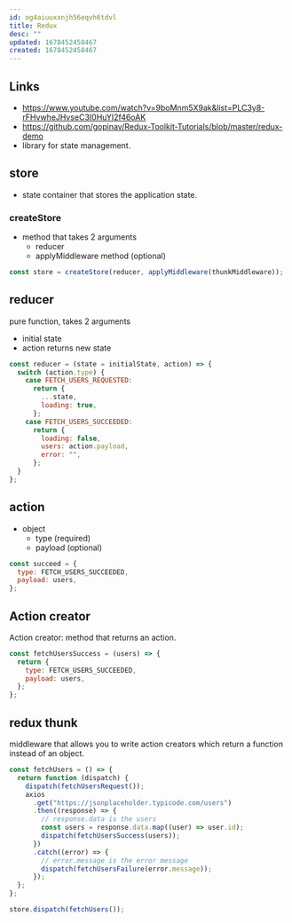 ```yaml
---
id: og4aiuuxxnjh56eqvh6tdvl
title: Redux
desc: ""
updated: 1678452458467
created: 1678452458467
---
```


## Links

- https://www.youtube.com/watch?v=9boMnm5X9ak&list=PLC3y8-rFHvwheJHvseC3I0HuYI2f46oAK
- https://github.com/gopinav/Redux-Toolkit-Tutorials/blob/master/redux-demo
- library for state management.

## store

- state container that stores the application state.

### createStore

- method that takes 2 arguments
  - reducer
  - applyMiddleware method (optional)

```js
const store = createStore(reducer, applyMiddleware(thunkMiddleware));
```

## reducer

pure function, takes 2 arguments

- initial state
- action
  returns new state

```js
const reducer = (state = initialState, action) => {
  switch (action.type) {
    case FETCH_USERS_REQUESTED:
      return {
        ...state,
        loading: true,
      };
    case FETCH_USERS_SUCCEEDED:
      return {
        loading: false,
        users: action.payload,
        error: "",
      };
  }
};
```

## action

- object
  - type (required)
  - payload (optional)

```js
const succeed = {
  type: FETCH_USERS_SUCCEEDED,
  payload: users,
};
```

## Action creator

Action creator: method that returns an action.

```js
const fetchUsersSuccess = (users) => {
  return {
    type: FETCH_USERS_SUCCEEDED,
    payload: users,
  };
};
```

## redux thunk

middleware that allows you to write action creators which return a function instead of an object.

```js
const fetchUsers = () => {
  return function (dispatch) {
    dispatch(fetchUsersRequest());
    axios
      .get("https://jsonplaceholder.typicode.com/users")
      .then((response) => {
        // response.data is the users
        const users = response.data.map((user) => user.id);
        dispatch(fetchUsersSuccess(users));
      })
      .catch((error) => {
        // error.message is the error message
        dispatch(fetchUsersFailure(error.message));
      });
  };
};

store.dispatch(fetchUsers());
```
